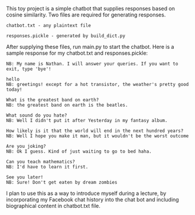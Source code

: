 This toy project is a simple chatbot that supplies responses based on cosine similarity. Two files are required for generating responses.

    chatbot.txt - any plaintext file
    
    responses.pickle - generated by build_dict.py

After supplying these files, run main.py to start the chatbot. Here is a sample response for my chatbot.txt and responses.pickle:

    NB: My name is Nathan. I will answer your queries. If you want to exit, type 'bye'!
    
    hello
    NB: greetings! except for a hot transistor, the weather's pretty good today!
    
    What is the greatest band on earth?
    NB: the greatest band on earth is the beatles.
    
    What sound do you hate?
    NB: Well I didn't put it after Yesterday in my fantasy album.
    
    How likely is it that the world will end in the next hundred years?
    NB: Well I hope you make it man, but it wouldn't be the worst outcome
    
    Are you joking?
    NB: Ok I guess. Kind of just waiting to go to bed haha.
    
    Can you teach mathematics?
    NB: I'd have to learn it first.
    
    See you later!
    NB: Sure! Don't get eaten by dream zombies

I plan to use this as a way to introduce myself during a lecture, by incorporating my Facebook chat history into the chat bot and including biographical content in chatbot.txt file.